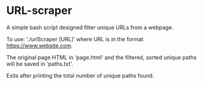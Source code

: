 # URL-scraper

A simple bash script designed filter unique URLs from a webpage.

To use: './urlScraper [URL]' where URL is in the format https://www.website.com.

The original page HTML in 'page.html' and the filtered, sorted unique paths will be saved in 'paths.txt'.

Exits after printing the total number of unique paths found.
